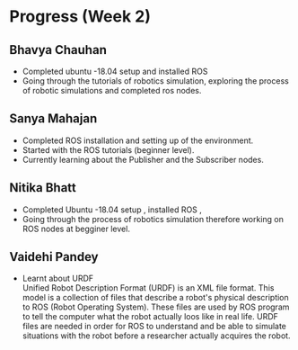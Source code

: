 # Progress (Week 2)

## Bhavya Chauhan<BR>
- Completed ubuntu -18.04 setup and installed ROS
- Going through the tutorials of robotics simulation, exploring the process of robotic simulations and completed ros nodes.<BR>
## Sanya Mahajan<BR>
- Completed ROS installation and setting up of the environment.
- Started with the ROS tutorials (beginner level). 
- Currently learning about the Publisher and the Subscriber nodes.<BR>
## Nitika Bhatt <BR>
- Completed Ubuntu -18.04 setup , installed ROS ,
- Going through the process of  robotics simulation therefore working on ROS nodes at begginer level.<BR>
## Vaidehi Pandey <BR>
- Learnt about URDF<BR>
Unified Robot Description Format (URDF) is an XML file format. This model is a collection of files that describe a robot's physical description to ROS (Robot Operating System). These files are used by ROS program to tell the computer what the robot actually loos like in real life. URDF files are needed in order for ROS to understand and be able to simulate situations with the robot before a researcher actually acquires the robot. <BR>
